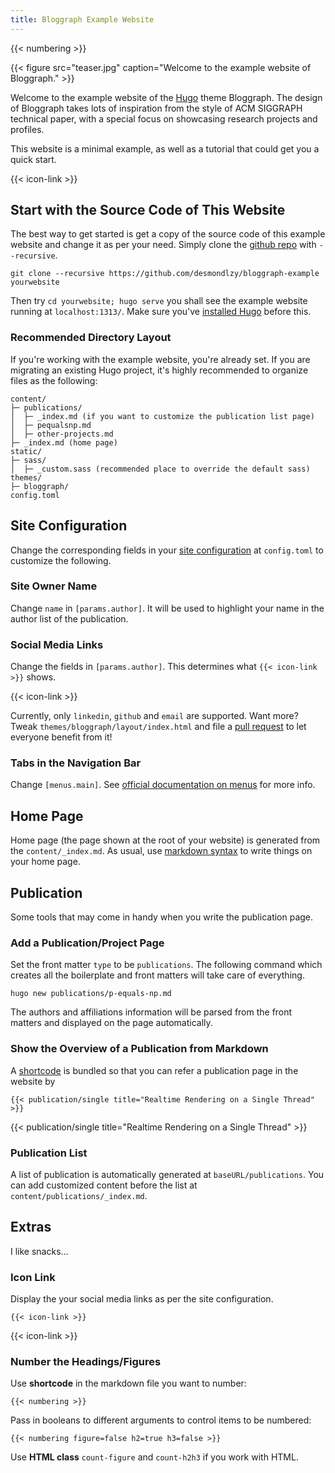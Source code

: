 ```yaml
---
title: Bloggraph Example Website
---
```


{{< numbering >}}

{{< figure src="teaser.jpg" caption="Welcome to the example website of Bloggraph." >}}

Welcome to the example website of the [Hugo](https://gohugo.io) theme Bloggraph. 
The design of Bloggraph takes lots of inspiration from the style of ACM SIGGRAPH technical paper,
with a special focus on showcasing research projects and profiles.

This website is a minimal example, as well as a tutorial that could get you a quick start.

{{< icon-link >}}

## Start with the Source Code of This Website

The best way to get started is get a copy of the source code of this example website and change it as per your need. 
Simply clone the [github repo](https://github.com/desmondlzy/bloggraph-example) with `--recursive`.
```
git clone --recursive https://github.com/desmondlzy/bloggraph-example yourwebsite
```

Then try `cd yourwebsite; hugo serve` you shall see the example website running at `localhost:1313/`. Make sure you've [installed Hugo](https://gohugo.io/getting-started/installing/) before this.

### Recommended Directory Layout

If you're working with the example website, you're already set. If you are migrating an existing Hugo project, it's highly recommended to organize files as the following:

```
content/
├─ publications/
│  ├─ _index.md (if you want to customize the publication list page)
│  ├─ pequalsnp.md
│  ├─ other-projects.md
├─ _index.md (home page)
static/
├─ sass/
│  ├─ _custom.sass (recommended place to override the default sass)
themes/
├─ bloggraph/
config.toml
```

## Site Configuration

Change the corresponding fields in your [site configuration](https://gohugo.io/getting-started/configuration/#configuration-file) at `config.toml` to customize the following.

### Site Owner Name

Change `name` in `[params.author]`. It will be used to highlight your name in the author list of the publication.

### Social Media Links

Change the fields in `[params.author]`. This determines what <code>{{&lt; icon-link >}}</code> shows.

{{< icon-link >}}

Currently, only `linkedin`, `github` and `email` are supported.
Want more? Tweak `themes/bloggraph/layout/index.html` and file a [pull request](https://github.com/desmondlzy/bloggraph/pulls) to let everyone benefit from it!

### Tabs in the Navigation Bar

Change `[menus.main]`. See [official documentation on menus](https://gohugo.io/content-management/menus) for more info.

## Home Page

Home page (the page shown at the root of your website) is generated from the `content/_index.md`. As usual, use [markdown syntax](https://www.markdownguide.org/) to write things on your home page.


## Publication

Some tools that may come in handy when you write the publication page.


### Add a Publication/Project Page

Set the front matter `type` to be `publications`.
The following command which creates all the boilerplate and front matters will take care of everything.

```
hugo new publications/p-equals-np.md
```

The authors and affiliations information will be parsed from the front matters and displayed on the page automatically.

### Show the Overview of a Publication from Markdown

A [shortcode](https://gohugo.io/content-management/shortcodes) is bundled so that you can refer a publication page in the website by 

<pre><code>{{&lt; publication/single title="Realtime Rendering on a Single Thread" >}}</code></pre> 

{{< publication/single title="Realtime Rendering on a Single Thread" >}}

### Publication List

A list of publication is automatically generated at `baseURL/publications`. You can add customized content before the list at `content/publications/_index.md`.

## Extras

I like snacks...

### Icon Link

Display the your social media links as per the site configuration.

<pre><code>{{&lt; icon-link >}}</code></pre>

{{< icon-link >}}

### Number the Headings/Figures

Use __shortcode__ in the markdown file you want to number:

<pre><code>{{&lt; numbering >}}</code></pre>

Pass in booleans to different arguments to control items to be numbered:

<pre><code>{{&lt; numbering figure=false h2=true h3=false >}}</code></pre>

Use __HTML class__ `count-figure` and `count-h2h3` if you work with HTML.